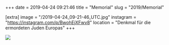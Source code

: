 +++
date = 2019-04-24 09:21:46
title = "Memorial"
slug = "2019/Memorial"

[extra]
image = "/2019-04-24_09-21-46_UTC.jpg"
instagram = "https://instagram.com/p/BwohEjXFwv8"
location = "Denkmal für die ermordeten Juden Europas"
+++

<img src="/2019-04-24_09-21-46_UTC.jpg" />
